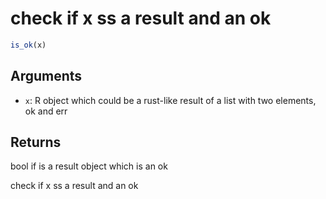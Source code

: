 # check if x ss a result and an ok

```r
is_ok(x)
```

## Arguments

- `x`: R object which could be a rust-like result of a list with two elements, ok and err

## Returns

bool if is a result object which is an ok

check if x ss a result and an ok